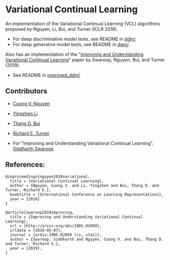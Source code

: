 # Variational Continual Learning
An implementation of the Variational Continual Learning (VCL) algorithms proposed by Nguyen, Li, Bui, and Turner (ICLR 2018).

* For deep discriminative model tests, see README in [ddm/](ddm/).
* For deep generative model tests, see README in [dgm/](dgm/).

Also has an implementation of the "[Improving and Understanding Variational Continual Learning](https://arxiv.org/abs/1905.02099)" paper by Swaroop, Nguyen, Bui, and Turner (2019).

* See README in [improved_ddm/](improved_ddm/)

## Contributors
* [Cuong V. Nguyen](https://sites.google.com/site/nvcuong92/)
* [Yingzhen Li](http://yingzhenli.net/home/en/)
* [Thang D. Bui](http://mlg.eng.cam.ac.uk/thang/)
* [Richard E. Turner](http://cbl.eng.cam.ac.uk/Public/Turner/Turner)

* For "Improving and Understanding Variational Continual Learning", [Siddharth Swaroop](http://mlg.eng.cam.ac.uk/?portfolio=siddharth-swaroop)

## References:
```
@inproceedings{nguyen2018variational,
  title = {Variational Continual Learning},
  author = {Nguyen, Cuong V. and Li, Yingzhen and Bui, Thang D. and Turner, Richard E.},
  booktitle = {International Conference on Learning Representations},
  year = {2018}
}

@article{swaroop2019improving,
  title = {Improving and Understanding Variational Continual Learning},
  url = {http://arxiv.org/abs/1905.02099},
  urldate = {2019-05-07},
  journal = {arXiv:1905.02099 [cs, stat]},
  author = {Swaroop, Siddharth and Nguyen, Cuong V. and Bui, Thang D. and Turner, Richard E.},
  year = {2019},
}
```
